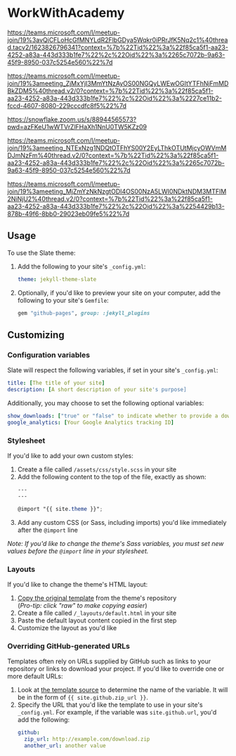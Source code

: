 # WorkWithAcademy
https://teams.microsoft.com/l/meetup-join/19%3avQjCFLoHcGfMNYLdR2FlbGDya5Wqkr0iPRrJfK5Nq2c1%40thread.tacv2/1623826796341?context=%7b%22Tid%22%3a%22f85ca5f1-aa23-4252-a83a-443d333b1fe7%22%2c%22Oid%22%3a%2265c7072b-9a63-45f9-8950-037c5254e560%22%7d


https://teams.microsoft.com/l/meetup-join/19%3ameeting_ZjMxYjI3MmYtNzAyOS00NGQyLWEwOGItYTFhNjFmMDBkZDM5%40thread.v2/0?context=%7b%22Tid%22%3a%22f85ca5f1-aa23-4252-a83a-443d333b1fe7%22%2c%22Oid%22%3a%2227ce11b2-fccd-4607-8080-229cccdfc8f5%22%7d

https://snowflake.zoom.us/s/88944565573?pwd=azFKeU1wWTVrZlFHaXh1NnU0TW5KZz09

https://teams.microsoft.com/l/meetup-join/19%3ameeting_NTExNzg1NDQtOTFhYS00Y2EyLThkOTUtMjcyOWVmMDJmNzFm%40thread.v2/0?context=%7b%22Tid%22%3a%22f85ca5f1-aa23-4252-a83a-443d333b1fe7%22%2c%22Oid%22%3a%2265c7072b-9a63-45f9-8950-037c5254e560%22%7d


https://teams.microsoft.com/l/meetup-join/19%3ameeting_MjZmYzNkNzgtODI4OS00NzA5LWI0NDktNDM3MTFlM2NiNjU2%40thread.v2/0?context=%7b%22Tid%22%3a%22f85ca5f1-aa23-4252-a83a-443d333b1fe7%22%2c%22Oid%22%3a%2254429b13-878b-49f6-8bb0-29023eb09fe5%22%7d


## Usage

To use the Slate theme:

1. Add the following to your site's `_config.yml`:

    ```yml
    theme: jekyll-theme-slate
    ```

2. Optionally, if you'd like to preview your site on your computer, add the following to your site's `Gemfile`:

    ```ruby
    gem "github-pages", group: :jekyll_plugins
    ```

## Customizing

### Configuration variables

Slate will respect the following variables, if set in your site's `_config.yml`:

```yml
title: [The title of your site]
description: [A short description of your site's purpose]
```

Additionally, you may choose to set the following optional variables:

```yml
show_downloads: ["true" or "false" to indicate whether to provide a download URL]
google_analytics: [Your Google Analytics tracking ID]
```

### Stylesheet

If you'd like to add your own custom styles:

1. Create a file called `/assets/css/style.scss` in your site
2. Add the following content to the top of the file, exactly as shown:
    ```scss
    ---
    ---

    @import "{{ site.theme }}";
    ```
3. Add any custom CSS (or Sass, including imports) you'd like immediately after the `@import` line

*Note: If you'd like to change the theme's Sass variables, you must set new values before the `@import` line in your stylesheet.*

### Layouts

If you'd like to change the theme's HTML layout:

1. [Copy the original template](https://github.com/pages-themes/slate/blob/master/_layouts/default.html) from the theme's repository<br />(*Pro-tip: click "raw" to make copying easier*)
2. Create a file called `/_layouts/default.html` in your site
3. Paste the default layout content copied in the first step
4. Customize the layout as you'd like

### Overriding GitHub-generated URLs

Templates often rely on URLs supplied by GitHub such as links to your repository or links to download your project. If you'd like to override one or more default URLs:

1. Look at [the template source](https://github.com/pages-themes/slate/blob/master/_layouts/default.html) to determine the name of the variable. It will be in the form of `{{ site.github.zip_url }}`.
2. Specify the URL that you'd like the template to use in your site's `_config.yml`. For example, if the variable was `site.github.url`, you'd add the following:
    ```yml
    github:
      zip_url: http://example.com/download.zip
      another_url: another value
    ```


